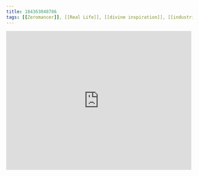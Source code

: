 ```yaml
---
title: 184363048786
tags: [[Zeromancer]], [[Real Life]], [[divine inspiration]], [[industrial rock]]
---
```

<iframe allow="accelerometer; autoplay; clipboard-write; encrypted-media; gyroscope; picture-in-picture" allowfullscreen="" frameborder="0" height="375" id="youtube_iframe" src="https://www.youtube.com/embed/Bc9_2aND7Dc?feature=oembed&amp;enablejsapi=1&amp;origin=https://safe.txmblr.com&amp;wmode=opaque" width="500"></iframe>